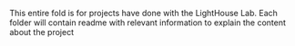 This entire fold is for projects have done with the LightHouse Lab. 
Each folder will contain readme with relevant information to explain the content about the project